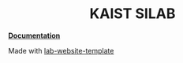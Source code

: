 <h1 align="center">KAIST SILAB</h1>




[**Documentation**](https://greene-lab.gitbook.io/lab-website-template-docs)

Made with [lab-website-template](https://github.com/greenelab/lab-website-template)
